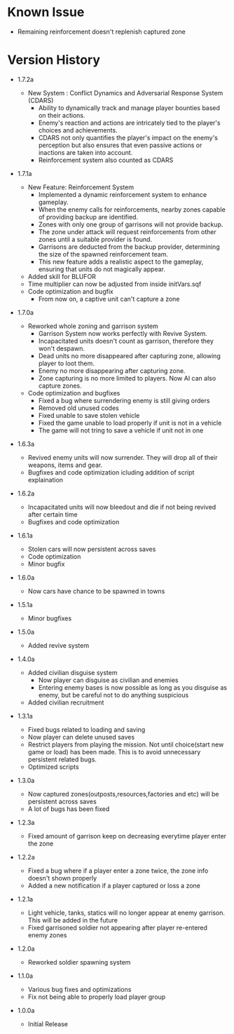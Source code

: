 # Known Issue
* Remaining reinforcement doesn't replenish captured zone

# Version History
* 1.7.2a
    * New System : Conflict Dynamics and Adversarial Response System (CDARS)
        - Ability to dynamically track and manage player bounties based on their actions.
        - Enemy's reaction and actions are intricately tied to the player's choices and achievements.
        - CDARS not only quantifies the player's impact on the enemy's perception but also ensures that even passive actions or inactions are taken into account.
        - Reinforcement system also counted as CDARS
    
* 1.7.1a
    * New Feature: Reinforcement System
        - Implemented a dynamic reinforcement system to enhance gameplay. 
        - When the enemy calls for reinforcements, nearby zones capable of providing backup are identified. 
        - Zones with only one group of garrisons will not provide backup. 
        - The zone under attack will request reinforcements from other zones until a suitable provider is found. 
        - Garrisons are deducted from the backup provider, determining the size of the spawned reinforcement team. 
        - This new feature adds a realistic aspect to the gameplay, ensuring that units do not magically appear. 
    * Added skill for BLUFOR
    * Time multiplier can now be adjusted from inside initVars.sqf
    * Code optimization and bugfix
        - From now on, a captive unit can't capture a zone
* 1.7.0a
    * Reworked whole zoning and garrison system
        - Garrison System now works perfectly with Revive System.
        - Incapacitated units doesn't count as garrison, therefore they won't despawn.
        - Dead units no more disappeared after capturing zone, allowing player to loot them.
        - Enemy no more disappearing after capturing zone.
        - Zone capturing is no more limited to players. Now AI can also capture zones.
    * Code optimization and bugfixes
        - Fixed a bug where surrendering enemy is still giving orders
        - Removed old unused codes
        - Fixed unable to save stolen vehicle
        - Fixed the game unable to load properly if unit is not in a vehicle
        - The game will not tring to save a vehicle if unit not in one
* 1.6.3a
    * Revived enemy units will now surrender. They will drop all of their weapons, items and gear. 
    * Bugfixes and code optimization icluding addition of script explaination
* 1.6.2a
    * Incapacitated units will now bleedout and die if not being revived after certain time
    * Bugfixes and code optimization
* 1.6.1a
    * Stolen cars will now persistent across saves
    * Code optimization
    * Minor bugfix
* 1.6.0a
    * Now cars have chance to be spawned in towns
* 1.5.1a
    * Minor bugfixes
* 1.5.0a
    * Added revive system
* 1.4.0a
    * Added civilian disguise system
        - Now player can disguise as civilian and enemies
        - Entering enemy bases is now possible as long as you disguise as enemy, but be careful not to do anything suspicious
    * Added civilian recruitment
* 1.3.1a
    * Fixed bugs related to loading and saving
    * Now player can delete unused saves
    * Restrict players from playing the mission. Not until choice(start new game or load) has been made. This is to avoid unnecessary persistent related bugs.
    * Optimized scripts
* 1.3.0a
    * Now captured zones(outposts,resources,factories and etc) will be persistent across saves
    * A lot of bugs has been fixed
* 1.2.3a
    * Fixed amount of garrison keep on decreasing everytime player enter the zone
* 1.2.2a
    * Fixed a bug where if a player enter a zone twice, the zone info doesn't shown properly
    * Added a new notification if a player captured or loss a zone
* 1.2.1a
    * Light vehicle, tanks, statics will no longer appear at enemy garrison. This will be added in the future
    * Fixed garrisoned soldier not appearing after player re-entered enemy zones
* 1.2.0a
    * Reworked soldier spawning system
* 1.1.0a
    * Various bug fixes and optimizations
    * Fix not being able to properly load player group
* 1.0.0a
    * Initial Release